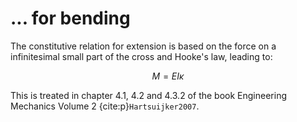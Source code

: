 # ... for bending

The constitutive relation for extension is based on the force on a infinitesimal small part of the cross and Hooke's law, leading to:

$$M = EI \kappa$$

This is treated in chapter 4.1, 4.2 and 4.3.2 of the book Engineering Mechanics Volume 2 {cite:p}`Hartsuijker2007`.